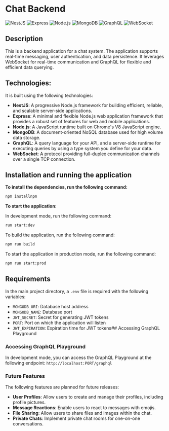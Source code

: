 # Chat Backend

![NestJS](https://img.shields.io/badge/NestJS-E0234E?style=for-the-badge&logo=nestjs&logoColor=white)
![Express](https://img.shields.io/badge/Express-000000?style=for-the-badge&logo=express&logoColor=white)
![Node.js](https://img.shields.io/badge/Node.js-339933?style=for-the-badge&logo=nodedotjs&logoColor=white)
![MongoDB](https://img.shields.io/badge/MongoDB-47A248?style=for-the-badge&logo=mongodb&logoColor=white)
![GraphQL](https://img.shields.io/badge/GraphQL-E10098?style=for-the-badge&logo=graphql&logoColor=white)
![WebSocket](https://img.shields.io/badge/WebSocket-010101?style=for-the-badge&logo=websocket&logoColor=white)

## Description

This is a backend application for a chat system. The application supports real-time messaging, user authentication, and data persistence. It leverages WebSocket for real-time communication and GraphQL for flexible and efficient data querying.

## Technologies:

It is built using the following technologies:

- **NestJS**: A progressive Node.js framework for building efficient, reliable, and scalable server-side applications.
- **Express**: A minimal and flexible Node.js web application framework that provides a robust set of features for web and mobile applications.
- **Node.js**: A JavaScript runtime built on Chrome's V8 JavaScript engine.
- **MongoDB**: A document-oriented NoSQL database used for high volume data storage.
- **GraphQL**: A query language for your API, and a server-side runtime for executing queries by using a type system you define for your data.
- **WebSocket**: A protocol providing full-duplex communication channels over a single TCP connection.

## Installation and running the application

**To install the dependencies, run the following command:**

```bash
npm installnpm
```
**To start the application:**

In development mode, run the following command:
```bash
run start:dev
```
To build the application, run the following command:
```bash
npm run build
```

To start the application in production mode, run the following command:

```bash
npm run start:prod
```
## Requirements

In the main project directory, a `.env` file is required with the following variables:

- `MONGODB_URI`: Database host address
- `MONGODB_NAME`: Database port
- `JWT_SECRET`: Secret for generating JWT tokens
- `PORT`: Port on which the application will listen
- `JWT_EXPIRATION`: Expiration time for JWT tokens## Accessing GraphQL Playground

### Accessing GraphQL Playground
In development mode, you can access the GraphQL Playground at the following endpoint: `http://localhost:PORT/graphql`

### Future Features

The following features are planned for future releases:

- **User Profiles**: Allow users to create and manage their profiles, including profile pictures.
- **Message Reactions**: Enable users to react to messages with emojis.
- **File Sharing**: Allow users to share files and images within the chat.
- **Private Chats**: Implement private chat rooms for one-on-one conversations.




